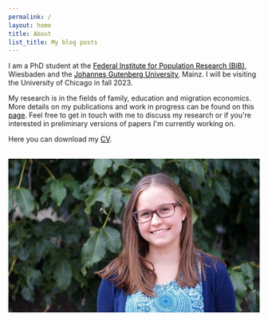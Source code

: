 ```yaml
---
permalink: /
layout: home
title: About
list_title: My blog posts
---
```



I am a PhD student at the <a href="https://www.bib.bund.de/DE/Institut/Mitarbeiter/Ziege/Ziege.html" style="color:black; text-decoration: underline;">Federal Institute for Population Research (BiB)</a>, Wiesbaden and the <a href="https://startseite.uni-mainz.de" style="color:black; text-decoration: underline;">Johannes Gutenberg University</a>, Mainz. I will be visiting the University of Chicago in  fall 2023.

My research is in the fields of family, education and migration economics. More details on my publications and work in progress can be found on this <a href="/research.html" style="color:black; text-decoration: underline;">page</a>. Feel free to get in touch with me to discuss my research or if you're interested in preliminary versions of papers I'm currently working on.

Here you can download my <a href="https://drive.google.com/file/d/1J5j2-OxePIo3GvP4S-bk9R1cEQLKdSjV/view?usp=sharing" style="color:black; text-decoration: underline;">CV</a>.





<br/>

<center><img src="/assets/imgs/bild_horiziontal.jpg" width="600px">



